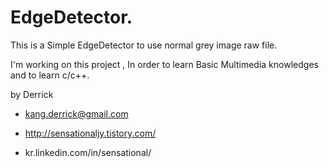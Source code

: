 # EdgeDetector.

This is a Simple EdgeDetector to use normal grey image raw file. 

I'm working on this project  , In order to learn Basic Multimedia knowledges  and to learn c/c++.




by Derrick

- kang.derrick@gmail.com

- http://sensationaljy.tistory.com/

- kr.linkedin.com/in/sensational/

